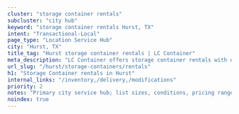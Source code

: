 ```yaml
---
cluster: "storage container rentals"
subcluster: "city hub"
keyword: "storage container rentals Hurst, TX"
intent: "Transactional-Local"
page_type: "Location Service Hub"
city: "Hurst, TX"
title_tag: "Hurst storage container rentals | LC Container"
meta_description: "LC Container offers storage container rentals with delivery in Hurst, TX. Local. Fast quotes. Since 2003."
url_slug: "/hurst/storage-containers/rentals"
h1: "Storage Container rentals in Hurst"
internal_links: "/inventory,/delivery,/modifications"
priority: 2
notes: "Primary city service hub; list sizes, conditions, pricing ranges, photos, testimonials."
noindex: true
---
```


<!-- TODO: Add unique city/inventory copy, images, and internal links here. -->
